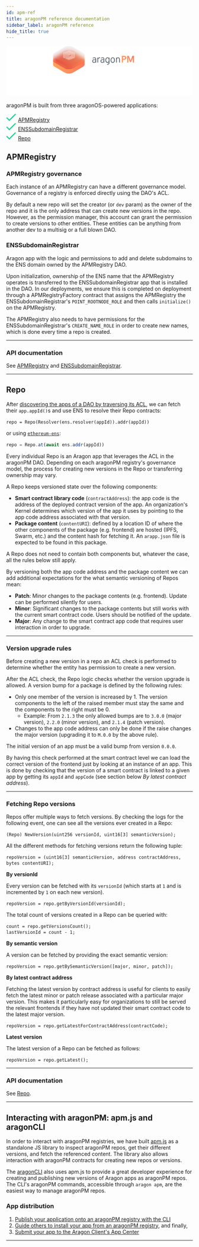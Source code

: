 ```yaml
---
id: apm-ref
title: aragonPM reference documentation
sidebar_label: aragonPM reference
hide_title: true
---
```


![](/docs/assets/brand/aragonpm.png)

aragonPM is built from three aragonOS-powered applications:

<span>![*](/docs/assets/check.svg) [APMRegistry](#apmregistry)</span>
<br>
<span>![*](/docs/assets/check.svg) [ENSSubdomainRegistrar](#enssubdomainregistrar)</span>
<br>
<span>![*](/docs/assets/check.svg) [Repo](#repo)</span>
<br>

## APMRegistry

### APMRegistry governance

Each instance of an APMRegistry can have a different governance model. Governance of a registry is enforced directly using the DAO's ACL.

By default a new repo will set the creator (or `dev` param) as the owner of the repo and it is the only address that can create new versions in the repo. However, as the permission manager, this account can grant the permission to create versions to other entities. These entities can be anything from another dev to a multisig or a full blown DAO.

### ENSSubdomainRegistrar

Aragon app with the logic and permissions to add and delete subdomains to the ENS domain owned by the APMRegistry DAO.

Upon initialization, ownership of the ENS name that the APMRegistry operates is transferred to the ENSSubdomainRegistrar app that is installed in the DAO. In our deployments, we ensure this is completed on deployment through a APMRegistryFactory contract that assigns the APMRegistry the ENSSubdomainRegistrar's `POINT_ROOTNODE_ROLE` and then calls `initialize()` on the APMRegistry.

The APMRegistry also needs to have permissions for the ENSSubdomainRegistrar's `CREATE_NAME_ROLE` in order to create new names, which is done every time a repo is created.

---

### API documentation

See [APMRegistry](/docs/apm_APMRegistry.html) and [ENSSubdomainRegistrar](/docs/ens_ENSSubdomainRegistrar.html).

---

## Repo

After [discovering the apps of a DAO by traversing its ACL](/docs/advanced/os-ref.html#app-installation), we can fetch their `app.appId()`s and use ENS to resolve their Repo contracts:

```solidity
repo = Repo(Resolver(ens.resolver(appId)).addr(appId))

```

or using [`ethereum-ens`](https://github.com/ensdomains/ensjs):

```js
repo = Repo.at(await ens.addr(appId))
```

Every individual Repo is an Aragon app that leverages the ACL in the aragonPM DAO. Depending on each aragonPM registry's governance model, the process for creating new versions in the Repo or transferring ownership may vary.

A Repo keeps versioned state over the following components:

- **Smart contract library code** (`contractAddress`): the app code is the address of the deployed contract version of the app. An organization's Kernel determines which version of the app it uses by pointing to the app code address associated with that version.
- **Package content** (`contentURI`): defined by a location ID of where the other components of the package (e.g. frontend) are hosted (IPFS, Swarm, etc.) and the content hash for fetching it. An `arapp.json` file is expected to be found in this package.

A Repo does not need to contain both components but, whatever the case, all the rules below still apply.

By versioning both the app code address and the package content we can add additional expectations for the what semantic versioning of Repos mean:

- **Patch**: Minor changes to the package contents (e.g. frontend). Update can be performed silently for users.
- **Minor**: Significant changes to the package contents but still works with the current smart contract code. Users should be notified of the update.
- **Major**: Any change to the smart contract app code that requires user interaction in order to upgrade.

---

### Version upgrade rules

Before creating a new version in a repo an ACL check is performed to determine whether the entity has permission to create a new version.

After the ACL check, the Repo logic checks whether the version upgrade is allowed. A version bump for a package is defined by the following rules:

- Only one member of the version is increased by 1. The version components to the left of the raised member must stay the same and the components to the right must be 0.
  - Example: From `2.1.3` the only allowed bumps are to `3.0.0` (major version), `2.2.0` (minor version), and `2.1.4` (patch version).
- Changes to the app code address can only be done if the raise changes the major version (upgrading it to `M.0.0` by the above rule).

The initial version of an app must be a valid bump from version `0.0.0`.

By having this check performed at the smart contract level we can load the correct version of the frontend just by looking at an instance of an app. This is done by checking that the version of a smart contract is linked to a given app by getting its `appId` and `appCode` (see section below _By latest contract address_).

---

### Fetching Repo versions

Repos offer multiple ways to fetch versions. By checking the logs for the following event, one can see all the versions ever created in a Repo:

```solidity
(Repo) NewVersion(uint256 versionId, uint16[3] semanticVersion);
```

All the different methods for fetching versions return the following tuple:

```solidity
repoVersion = (uint16[3] semanticVersion, address contractAddress, bytes contentURI);
```

**By versionId**

Every version can be fetched with its `versionId` (which starts at `1` and is incremented by `1` on each new version).

```solidity
repoVersion = repo.getByVersionId(versionId);
```

The total count of versions created in a Repo can be queried with:

```solidity
count = repo.getVersionsCount();
lastVersionId = count - 1;
```

**By semantic version**

A version can be fetched by providing the exact semantic version:

```solidity
repoVersion = repo.getBySemanticVersion([major, minor, patch]);
```

**By latest contract address**

Fetching the latest version by contract address is useful for clients to easily fetch the latest minor or patch release associated with a particular major version. This makes it particularly easy for organizations to still be served the relevant frontends if they have not updated their smart contract code to the latest major version.

```solidity
repoVersion = repo.getLatestForContractAddress(contractCode);
```

**Latest version**

The latest version of a Repo can be fetched as follows:

```solidity
repoVersion = repo.getLatest();
```

---

### API documentation

See [Repo](/docs/apm_Repo.html).

---

## Interacting with aragonPM: apm.js and aragonCLI

In order to interact with aragonPM registries, we have built [apm.js](https://github.com/aragon/apm.js) as a standalone JS library to inspect aragonPM repos, get their different versions, and fetch the referenced content. The library also allows interaction with aragonPM contracts for creating new repos or versions.

The [aragonCLI](/docs/cli-intro.html) also uses apm.js to provide a great developer experience for creating and publishing new versions of Aragon apps as aragonPM repos. The CLI's aragonPM commands, accessible through `aragon apm`, are the easiest way to manage aragonPM repos.

### App distribution

1. [Publish your application onto an aragonPM registry with the CLI](/docs/advanced/guides-publish)
2. [Guide others to install your app from an aragonPM registry](/docs/advanced/guides-custom-deploy), and finally,
3. [Submit your app to the Aragon Client's App Center](/docs/advanced/app-center-submission)

---
